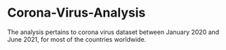 # Corona-Virus-Analysis
The analysis pertains to corona virus dataset between January 2020 and June 2021, for most of the countries worldwide.
